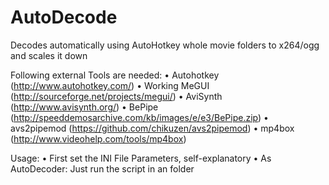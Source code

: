 AutoDecode
==========

Decodes automatically using AutoHotkey whole movie folders to x264/ogg and scales it down

Following external Tools are needed:
 • Autohotkey (http://www.autohotkey.com/)
 • Working MeGUI (http://sourceforge.net/projects/megui/)
 • AviSynth (http://www.avisynth.org/)
 • BePipe (http://speeddemosarchive.com/kb/images/e/e3/BePipe.zip)
 • avs2pipemod (https://github.com/chikuzen/avs2pipemod)
 • mp4box (http://www.videohelp.com/tools/mp4box)
 
Usage:
 • First set the INI File Parameters, self-explanatory
 • As AutoDecoder: Just run the script in an folder
